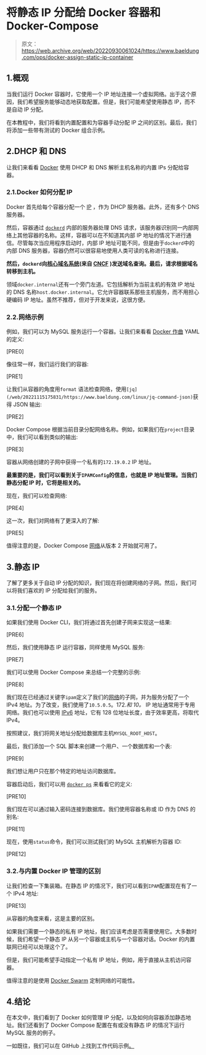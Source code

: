# 将静态 IP 分配给 Docker 容器和 Docker-Compose

> 原文：<https://web.archive.org/web/20220930061024/https://www.baeldung.com/ops/docker-assign-static-ip-container>

## 1.概观

当我们运行 Docker 容器时，它使用一个 IP 地址连接一个虚拟网络。出于这个原因，我们希望服务能够动态地获取配置。但是，我们可能希望使用静态 IP，而不是自动 IP 分配。

在本教程中，我们将看到内置配置和为容器手动分配 IP 之间的区别。最后，我们将添加一些带有测试的 Docker 组合示例。

## 2.DHCP 和 DNS

让我们来看看 [Docker](/web/20221115175831/https://www.baeldung.com/ops/docker-guide) 使用 DHCP 和 DNS 解析主机名称的内置 IPs 分配给容器。

### 2.1.Docker 如何分配 IP

Docker 首先给每个容器分配一个 [IP](https://web.archive.org/web/20221115175831/https://docs.docker.com/config/containers/container-networking/#ip-address-and-hostname) ，作为 DHCP 服务器。此外，还有多个 DNS 服务器。

然后，容器通过 [`dockerd`](https://web.archive.org/web/20221115175831/https://docs.docker.com/engine/reference/commandline/dockerd/) 内部的服务器处理 DNS 请求，该服务器识别同一内部网络上其他容器的名称。这样，容器可以在不知道其内部 IP 地址的情况下进行通信。尽管每次当应用程序启动时，内部 IP 地址可能不同，但是由于`dockerd`中的内部 DNS 服务器，容器仍然可以很容易地使用人类可读的名称进行连接。

**然后，`dockerd`向[核心域名系统](https://web.archive.org/web/20221115175831/https://coredns.io/)(来自 [CNCF](https://web.archive.org/web/20221115175831/https://www.cncf.io/) )发送域名查询。最后，请求根据域名转移到主机。**

领域`docker.internal`还有一个旁门左道。它包括解析为当前主机的有效 IP 地址的 DNS 名称`host.docker.internal`。它允许容器联系那些主机服务，而不用担心硬编码 IP 地址。虽然不推荐，但对于开发来说，这很方便。

### 2.2.网络示例

例如，我们可以为 MySQL 服务运行一个容器。让我们来看看 [Docker 作曲](/web/20221115175831/https://www.baeldung.com/ops/docker-compose) YAML 的定义:

[PRE0]

像往常一样，我们运行我们的容器:

[PRE1]

让我们从容器的角度用`format` 语法检查网络，使用`[jq](/web/20221115175831/https://www.baeldung.com/linux/jq-command-json)`获得 JSON 输出:

[PRE2]

Docker Compose 根据当前目录分配网络名称。例如，如果我们在`project`目录中，我们可以看到类似的输出:

[PRE3]

容器从网络创建的子网中获得一个私有的`172.19.0.2` IP 地址。

**最重要的是，我们可以看到关于`IPAMConfig`的信息，也就是 IP 地址管理。当我们静态分配 IP 时，它将是相关的。**

现在，我们可以检查网络:

[PRE4]

这一次，我们对网络有了更深入的了解:

[PRE5]

值得注意的是，Docker Compose [网络](https://web.archive.org/web/20221115175831/https://docs.docker.com/compose/networking/)从版本 2 开始就可用了。

## 3.静态 IP

了解了更多关于自动 IP 分配的知识，我们现在将创建网络的子网。然后，我们可以将我们喜欢的 IP 分配给我们的服务。

### 3.1.分配一个静态 IP

如果我们使用 Docker CLI，我们将通过首先创建子网来实现这一结果:

[PRE6]

然后，我们使用静态 IP 运行容器，同样使用 MySQL 服务:

[PRE7]

我们可以使用 Docker Compose 来总结一个完整的示例:

[PRE8]

我们现在已经通过关键字`ipam`定义了我们的[网络](https://web.archive.org/web/20221115175831/https://docs.docker.com/compose/compose-file/compose-file-v3/#networks)的子网，并为服务分配了一个 IPv4 地址。为了改变，我们使用了`10.5.0.5`。172.*和 10。* IP 地址通常用于专用网络。我们也可以使用 [IPv6](https://web.archive.org/web/20221115175831/https://docs.docker.com/config/daemon/ipv6/) 地址，它有 128 位地址长度，由于效率更高，将取代 IPv4。

按照建议，我们将网关地址分配给数据库主机`MYSQL_ROOT_HOST`。

最后，我们添加一个 SQL 脚本来创建一个用户、一个数据库和一个表:

[PRE9]

我们想让用户只在那个特定的地址访问数据库。

容器启动后，我们可以用 [`docker ps`](https://web.archive.org/web/20221115175831/https://docs.docker.com/engine/reference/commandline/ps/) 来看看它的定义:

[PRE10]

我们现在可以通过输入密码连接到数据库。我们使用容器名称或 ID 作为 DNS 的别名:

[PRE11]

现在，使用`status`命令，我们可以测试我们的 MySQL 主机解析为容器 ID:

[PRE12]

### 3.2.与内置 Docker IP 管理的区别

让我们检查一下集装箱。在静态 IP 的情况下，我们可以看到`IPAM`配置现在有了一个 IPv4 地址:

[PRE13]

从容器的角度来看，这是主要的区别。

如果我们需要一个静态的私有 IP 地址，我们应该考虑是否需要使用它。大多数时候，我们希望一个静态 IP 从另一个容器或主机与一个容器对话。Docker 的内置联网已经可以处理这个了。

但是，我们可能希望手动指定一个私有 IP 地址，例如，用于直接从主机访问容器。

值得注意的是使用 [Docker Swarm](https://web.archive.org/web/20221115175831/https://docs.docker.com/engine/swarm/networking/) 定制网络的可能性。

## 4.结论

在本文中，我们看到了 Docker 如何管理 IP 分配，以及如何向容器添加静态地址。我们还看到了 Docker Compose 配置在有或没有静态 IP 的情况下运行 MySQL 服务的例子。

一如既往，我们可以在 GitHub 上找到工作代码示例[。](https://web.archive.org/web/20221115175831/https://github.com/eugenp/tutorials/tree/master/docker-modules/docker-compose/)